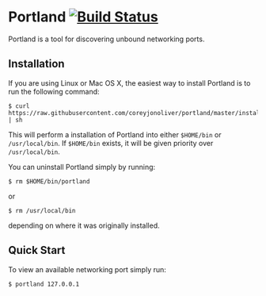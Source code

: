 # Portland [![Build Status](https://travis-ci.org/coreyjonoliver/portland.png)](https://travis-ci.org/coreyjonoliver/portland)

Portland is a tool for discovering unbound networking ports.

## Installation

If you are using Linux or Mac OS X, the easiest way to install Portland is to run the following command:

```
$ curl https://raw.githubusercontent.com/coreyjonoliver/portland/master/install.sh | sh
```

This will perform a installation of Portland into either `$HOME/bin` or `/usr/local/bin`. If `$HOME/bin` exists, it will be given priority over `/usr/local/bin`.

You can uninstall Portland simply by running:

```
$ rm $HOME/bin/portland
```

or

```
$ rm /usr/local/bin
```

depending on where it was originally installed.

## Quick Start

To view an available networking port simply run:

```
$ portland 127.0.0.1
```